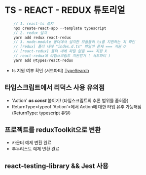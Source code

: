 # TS - REACT - REDUX 튜토리얼

```javascript
    // 1. react-ts 설치
    npx create-react-app --template typescript
    // 2. redux 설치
    yarn add redux react-redux
    // 3. node-module 폴더에서 설치한 모듈들이 ts를 지원하는 지 확인
    // [redux] 폴더 내에 "index.d.ts" 파일이 존재 === 지원 O
    // [react-redux] 폴더 내에 파일 없음 === 지원 X
    // react-redux에 타입스크립트 지원받기 ( 서드파티 )
    yarn add @types/react-redux
```

- ts 지원 여부 확인 (서드파티)
  <a href='https://www.typescriptlang.org/dt/search?search=react-redux'>TypeSearch</a>

## 타입스크립트에서 리덕스 사용 유의점

- 'Action' **_as const_** 붙이기! (타입스크립트의 추론 범위를 좁혀줌)
- ReturnType<typeof 'Action'>에서 Action에 대한 타입 유추 가능해짐 (ReturnType: typescript 유틸)

## 프로젝트를 reduxToolkit으로 변환

- 카운터 예제 변환 완료
- 투두리스트 예제 변환 완료

## react-testing-library && Jest 사용
